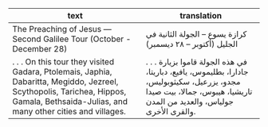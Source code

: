 | text | translation |
| --- | --- |
| The Preaching of Jesus — Second Galilee Tour (October - December 28) | كرازة يسوع – الجولة الثانية في الجليل (أكتوبر – ٢٨ ديسمبر) |
| . . . On this tour they visited Gadara, Ptolemais, Japhia, Dabaritta, Megiddo, Jezreel, Scythopolis, Tarichea, Hippos, Gamala, Bethsaida-Julias, and many other cities and villages. | . . . في هذه الجولة قاموا بزيارة جادارا، بطليموس، يافيع، دباريتا، مجدو، يزرعيل، سكيثوبوليس، تاريشيا، هيبوس، جمالا، بيت صيدا جولياس، والعديد من المدن والقرى الأخرى. |